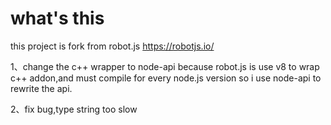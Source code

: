 # what's this

this project is fork from robot.js https://robotjs.io/

1、change the c++ wrapper to node-api
because robot.js is use v8 to wrap c++ addon,and must compile for every node.js version
so i use node-api to rewrite the api.

2、fix bug,type string too slow
